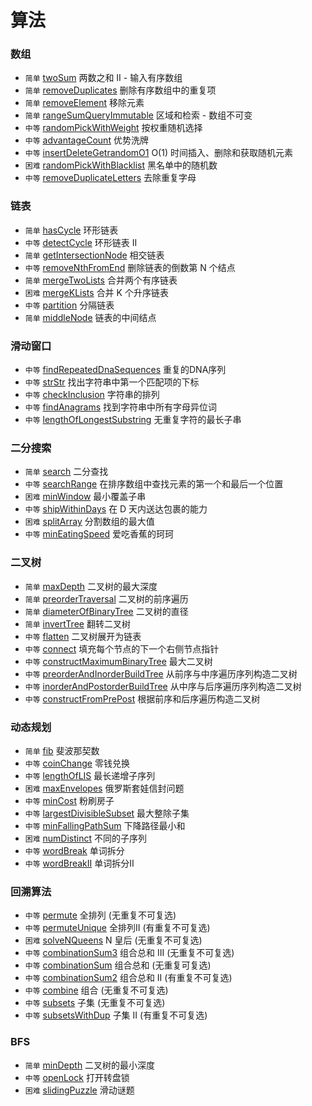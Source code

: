 # 算法


### 数组
* `简单` [twoSum](srcipts/array/twoSum/README.md) 两数之和 II - 输入有序数组
* `简单` [removeDuplicates](srcipts/array/removeDuplicates/README.md) 删除有序数组中的重复项
* `简单` [removeElement](srcipts/array/removeElement/README.md) 移除元素
* `简单` [rangeSumQueryImmutable](srcipts/array/rangeSumQueryImmutable/README.md) 区域和检索 - 数组不可变
* `中等` [randomPickWithWeight](srcipts/array/randomPickWithWeight/README.md) 按权重随机选择
* `中等` [advantageCount](srcipts/array/advantageCount/README.md) 优势洗牌
* `中等` [insertDeleteGetrandomO1](srcipts/array/insertDeleteGetrandomO1/README.md) O(1) 时间插入、删除和获取随机元素
* `困难` [randomPickWithBlacklist](srcipts/array/randomPickWithBlacklist/README.md) 黑名单中的随机数
* `中等` [removeDuplicateLetters](srcipts/array/removeDuplicateLetters/README.md) 去除重复字母


### 链表

* `简单` [hasCycle](srcipts/linkedList/hasCycle/README.md) 环形链表
* `中等` [detectCycle](srcipts/linkedList/detectCycle/README.md) 环形链表 II
* `简单` [getIntersectionNode](srcipts/linkedList/getIntersectionNode/README.md) 相交链表
* `中等` [removeNthFromEnd](srcipts/linkedList/removeNthFromEnd/README.md) 删除链表的倒数第 N 个结点
* `简单` [mergeTwoLists](srcipts/linkedList/mergeTwoLists/README.md) 合并两个有序链表
* `困难` [mergeKLists](srcipts/linkedList/mergeKLists/README.md) 合并 K 个升序链表
* `中等` [partition](srcipts/linkedList/partition/README.md) 分隔链表
* `简单` [middleNode](srcipts/linkedList/middleNode/README.md) 链表的中间结点

### 滑动窗口

* `中等` [findRepeatedDnaSequences](srcipts/slidingWindow/findRepeatedDnaSequences/README.md) 重复的DNA序列
* `中等` [strStr](srcipts/slidingWindow/strStr/README.md) 找出字符串中第一个匹配项的下标
* `中等` [checkInclusion](srcipts/slidingWindow/checkInclusion/README.md) 字符串的排列
* `中等` [findAnagrams](srcipts/slidingWindow/findAnagrams/README.md) 找到字符串中所有字母异位词
* `中等` [lengthOfLongestSubstring](srcipts/slidingWindow/lengthOfLongestSubstring/README.md) 无重复字符的最长子串



### 二分搜索

* `简单` [search](srcipts/binarySearch/search/README.md) 二分查找
* `中等` [searchRange](srcipts/binarySearch/searchRange/README.md) 在排序数组中查找元素的第一个和最后一个位置
* `困难` [minWindow](srcipts/binarySearch/minWindow/README.md) 最小覆盖子串
* `中等` [shipWithinDays](srcipts/binarySearch/shipWithinDays/README.md) 在 D 天内送达包裹的能力
* `困难` [splitArray](srcipts/binarySearch/splitArray/README.md) 分割数组的最大值
* `中等` [minEatingSpeed](srcipts/binarySearch/minEatingSpeed/README.md) 爱吃香蕉的珂珂



### 二叉树
* `简单` [maxDepth](srcipts/binaryTree/maxDepth/README.md) 二叉树的最大深度
* `简单` [preorderTraversal](srcipts/binaryTree/preorderTraversal/README.md) 二叉树的前序遍历
* `简单` [diameterOfBinaryTree](srcipts/binaryTree/diameterOfBinaryTree/README.md) 二叉树的直径
* `简单` [invertTree](srcipts/binaryTree/invertTree/README.md) 翻转二叉树
* `中等` [flatten](srcipts/binaryTree/flatten/README.md) 二叉树展开为链表
* `中等` [connect](srcipts/binaryTree/connect/README.md) 填充每个节点的下一个右侧节点指针
* `中等` [constructMaximumBinaryTree](srcipts/binaryTree/constructMaximumBinaryTree/README.md)  最大二叉树
* `中等` [preorderAndInorderBuildTree](srcipts/binaryTree/preorderAndInorderBuildTree/README.md)  从前序与中序遍历序列构造二叉树
* `中等` [inorderAndPostorderBuildTree](srcipts/binaryTree/inorderAndPostorderBuildTree/README.md)  从中序与后序遍历序列构造二叉树
* `中等` [constructFromPrePost](srcipts/binaryTree/constructFromPrePost/README.md)  根据前序和后序遍历构造二叉树


### 动态规划
* `简单` [fib](srcipts/dynamicPlanning/fib/README.md) 斐波那契数
* `中等` [coinChange](srcipts/dynamicPlanning/coinChange/README.md) 零钱兑换
* `中等` [lengthOfLIS](srcipts/dynamicPlanning/lengthOfLIS/README.md) 最长递增子序列
* `困难` [maxEnvelopes](srcipts/dynamicPlanning/maxEnvelopes/README.md) 俄罗斯套娃信封问题
* `中等` [minCost](srcipts/dynamicPlanning/minCost/README.md) 粉刷房子
* `中等` [largestDivisibleSubset](srcipts/dynamicPlanning/largestDivisibleSubset/README.md) 最大整除子集
* `中等` [minFallingPathSum](srcipts/dynamicPlanning/minFallingPathSum/README.md) 下降路径最小和
* `困难` [numDistinct](srcipts/dynamicPlanning/numDistinct/README.md) 不同的子序列
* `中等` [wordBreak](srcipts/dynamicPlanning/wordBreak/README.md) 单词拆分
* `中等` [wordBreakII](srcipts/dynamicPlanning/wordBreakII/README.md) 单词拆分II

### 回溯算法
* `中等` [permute](srcipts/backtrackingAlgorithm/permute/README.md) 全排列 (无重复不可复选)
* `中等` [permuteUnique](srcipts/backtrackingAlgorithm/permuteUnique/README.md) 全排列II (有重复不可复选)
* `困难` [solveNQueens](srcipts/backtrackingAlgorithm/solveNQueens/README.md) N 皇后 (无重复不可复选)
* `中等` [combinationSum3](srcipts/backtrackingAlgorithm/combinationSum3/README.md) 组合总和 III (无重复不可复选)
* `中等` [combinationSum](srcipts/backtrackingAlgorithm/combinationSum/README.md) 组合总和 (无重复可复选)
* `中等` [combinationSum2](srcipts/backtrackingAlgorithm/combinationSum2/README.md) 组合总和 II (有重复不可复选)
* `中等` [combine](srcipts/backtrackingAlgorithm/combine/README.md) 组合 (无重复不可复选)
* `中等` [subsets](srcipts/backtrackingAlgorithm/subsets/README.md) 子集 (无重复不可复选)
* `中等` [subsetsWithDup](srcipts/backtrackingAlgorithm/subsetsWithDup/README.md) 子集 II (有重复不可复选)

### BFS
* `简单` [minDepth](srcipts/breadthFirstSearch/minDepth/README.md) 二叉树的最小深度
* `中等` [openLock](srcipts/breadthFirstSearch/openLock/README.md) 打开转盘锁
* `困难` [slidingPuzzle](srcipts/breadthFirstSearch/slidingPuzzle/README.md) 滑动谜题
